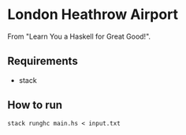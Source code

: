# London Heathrow Airport
From "Learn You a Haskell for Great Good!".

## Requirements
*   stack

## How to run
`stack runghc main.hs < input.txt`
